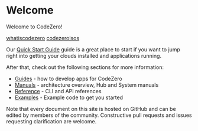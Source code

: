 # Welcome

Welcome to CodeZero!

[whatiscodezero](_fragments/whatiscodezero.md ':include')
[codezeroisos](_fragments/codezeroisos.md ':include')

Our [Quick Start Guide](/welcome/quickstart.md) guide is a great place to start if you want to jump right into getting your clouds installed and applications running.

After that, check out the following sections for more information:

- [Guides](/guides/overview.md) - how to develop apps for CodeZero
- [Manuals](/manuals/overview.md) - architecture overview, Hub and System manuals
- [Reference](/reference/overview.md) - CLI and API references
- [Examples](/examples/overview.md) - Example code to get you started

Note that every document on this site is hosted on GitHub and can be edited by members of the community. Constructive pull requests and issues requesting clarification are welcome.
